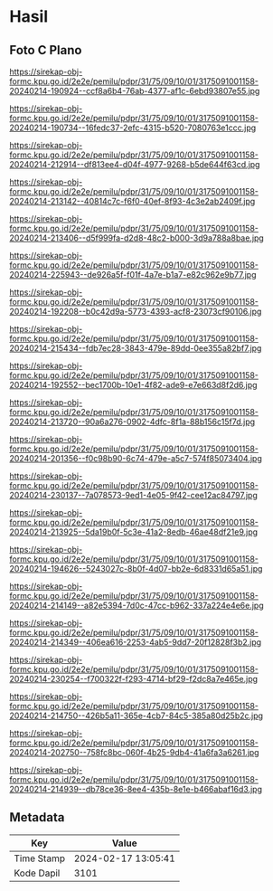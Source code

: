 # Hasil

## Foto C Plano

https://sirekap-obj-formc.kpu.go.id/2e2e/pemilu/pdpr/31/75/09/10/01/3175091001158-20240214-190924--ccf8a6b4-76ab-4377-af1c-6ebd93807e55.jpg

https://sirekap-obj-formc.kpu.go.id/2e2e/pemilu/pdpr/31/75/09/10/01/3175091001158-20240214-190734--16fedc37-2efc-4315-b520-7080763e1ccc.jpg

https://sirekap-obj-formc.kpu.go.id/2e2e/pemilu/pdpr/31/75/09/10/01/3175091001158-20240214-212914--df813ee4-d04f-4977-9268-b5de644f63cd.jpg

https://sirekap-obj-formc.kpu.go.id/2e2e/pemilu/pdpr/31/75/09/10/01/3175091001158-20240214-213142--40814c7c-f6f0-40ef-8f93-4c3e2ab2409f.jpg

https://sirekap-obj-formc.kpu.go.id/2e2e/pemilu/pdpr/31/75/09/10/01/3175091001158-20240214-213406--d5f999fa-d2d8-48c2-b000-3d9a788a8bae.jpg

https://sirekap-obj-formc.kpu.go.id/2e2e/pemilu/pdpr/31/75/09/10/01/3175091001158-20240214-225943--de926a5f-f01f-4a7e-b1a7-e82c962e9b77.jpg

https://sirekap-obj-formc.kpu.go.id/2e2e/pemilu/pdpr/31/75/09/10/01/3175091001158-20240214-192208--b0c42d9a-5773-4393-acf8-23073cf90106.jpg

https://sirekap-obj-formc.kpu.go.id/2e2e/pemilu/pdpr/31/75/09/10/01/3175091001158-20240214-215434--fdb7ec28-3843-479e-89dd-0ee355a82bf7.jpg

https://sirekap-obj-formc.kpu.go.id/2e2e/pemilu/pdpr/31/75/09/10/01/3175091001158-20240214-192552--bec1700b-10e1-4f82-ade9-e7e663d8f2d6.jpg

https://sirekap-obj-formc.kpu.go.id/2e2e/pemilu/pdpr/31/75/09/10/01/3175091001158-20240214-213720--90a6a276-0902-4dfc-8f1a-88b156c15f7d.jpg

https://sirekap-obj-formc.kpu.go.id/2e2e/pemilu/pdpr/31/75/09/10/01/3175091001158-20240214-201356--f0c98b90-6c74-479e-a5c7-574f85073404.jpg

https://sirekap-obj-formc.kpu.go.id/2e2e/pemilu/pdpr/31/75/09/10/01/3175091001158-20240214-230137--7a078573-9ed1-4e05-9f42-cee12ac84797.jpg

https://sirekap-obj-formc.kpu.go.id/2e2e/pemilu/pdpr/31/75/09/10/01/3175091001158-20240214-213925--5da19b0f-5c3e-41a2-8edb-46ae48df21e9.jpg

https://sirekap-obj-formc.kpu.go.id/2e2e/pemilu/pdpr/31/75/09/10/01/3175091001158-20240214-194626--5243027c-8b0f-4d07-bb2e-6d8331d65a51.jpg

https://sirekap-obj-formc.kpu.go.id/2e2e/pemilu/pdpr/31/75/09/10/01/3175091001158-20240214-214149--a82e5394-7d0c-47cc-b962-337a224e4e6e.jpg

https://sirekap-obj-formc.kpu.go.id/2e2e/pemilu/pdpr/31/75/09/10/01/3175091001158-20240214-214349--406ea616-2253-4ab5-9dd7-20f12828f3b2.jpg

https://sirekap-obj-formc.kpu.go.id/2e2e/pemilu/pdpr/31/75/09/10/01/3175091001158-20240214-230254--f700322f-f293-4714-bf29-f2dc8a7e465e.jpg

https://sirekap-obj-formc.kpu.go.id/2e2e/pemilu/pdpr/31/75/09/10/01/3175091001158-20240214-214750--426b5a11-365e-4cb7-84c5-385a80d25b2c.jpg

https://sirekap-obj-formc.kpu.go.id/2e2e/pemilu/pdpr/31/75/09/10/01/3175091001158-20240214-202750--758fc8bc-060f-4b25-9db4-41a6fa3a6261.jpg

https://sirekap-obj-formc.kpu.go.id/2e2e/pemilu/pdpr/31/75/09/10/01/3175091001158-20240214-214939--db78ce36-8ee4-435b-8e1e-b466abaf16d3.jpg


## Metadata

| Key        | Value               |
| ---------- | ------------------- |
| Time Stamp | 2024-02-17 13:05:41 |
| Kode Dapil | 3101                |



